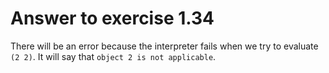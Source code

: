 # Answer to exercise 1.34

There will be an error because the interpreter fails when we try to evaluate `(2 2)`. 
It will say that `object 2 is not applicable`.
